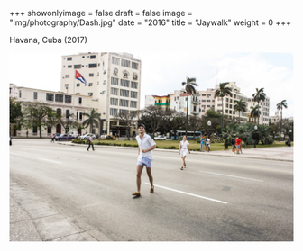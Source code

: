 +++
showonlyimage = false
draft = false
image = "img/photography/Dash.jpg"
date = "2016"
title = "Jaywalk"
weight = 0
+++

Havana, Cuba (2017)

<!--more-->


![figure1][1]

[1]: /img/photography/Dash.jpg